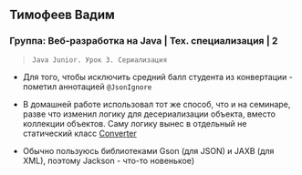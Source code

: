 ## Тимофеев Вадим

### Группа: Веб-разработка на Java | Тех. специализация | 2

> `Java Junior. Урок 3. Сериализация`

- Для того, чтобы исключить средний балл студента из конвертации - пометил аннотацией `@JsonIgnore`

- В домашней работе использовал тот же способ, что и на семинаре, разве что изменил логику для десериализации 
объекта, вместо коллекции объектов. Саму логику вынес в отдельный не статический класс [Converter](src/main/java/org/example/converter/Converter.java)  

- Обычно пользуюсь библиотеками Gson (для JSON) и JAXB (для XML), поэтому Jackson - что-то новенькое)
